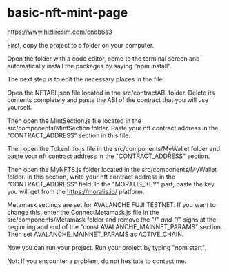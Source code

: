 # basic-nft-mint-page

https://www.hizliresim.com/cnob6a3

First, copy the project to a folder on your computer.

Open the folder with a code editor, come to the terminal screen and automatically install the packages by saying "npm install".

The next step is to edit the necessary places in the file.

Open the NFTABI.json file located in the src/contractABI folder. Delete its contents completely and paste the ABI of the contract that you will use yourself.

Then open the MintSection.js file located in the src/components/MintSection folder. Paste your nft contract address in the "CONTRACT_ADDRESS" section in this file.

Then open the TokenInfo.js file in the src/components/MyWallet folder and paste your nft contract address in the "CONTRACT_ADDRESS" section.

Then open the MyNFTS.js folder located in the src/components/MyWallet folder. In this section, write your nft contract address in the "CONTRACT_ADDRESS" field. In the "MORALIS_KEY" part, paste the key you will get from the https://moralis.io/ platform.

Metamask settings are set for AVALANCHE FUJI TESTNET. If you want to change this, enter the ConnectMetamask.js file in the src/components/Metamask folder and remove the "/*" and "*/" signs at the beginning and end of the "const AVALANCHE_MAINNET_PARAMS" section. Then set AVALANCHE_MAINNET_PARAMS as ACTIVE_CHAIN.


Now you can run your project. Run your project by typing "npm start".



Not: If you encounter a problem, do not hesitate to contact me.
